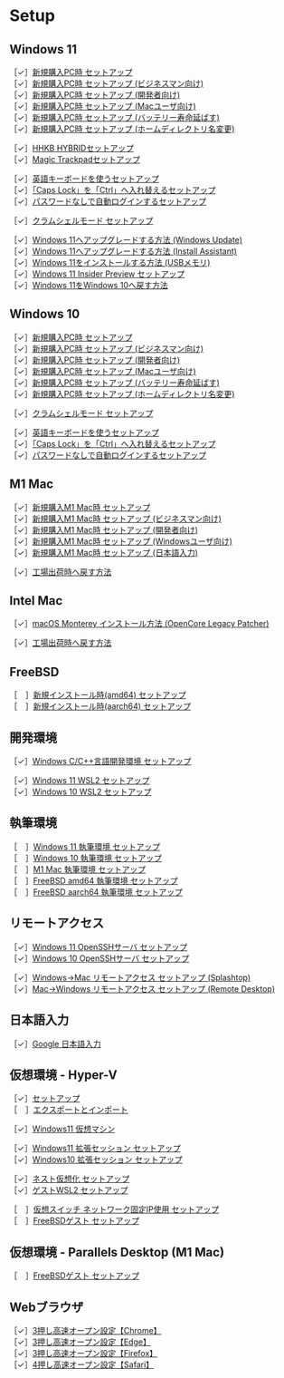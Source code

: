 # Setup

## Windows 11

［✓］[新規購入PC時 セットアップ](windows11-new-pc-setup.md)  
［✓］[新規購入PC時 セットアップ (ビジネスマン向け)](windows11-new-pc-setup-for-biz.md)  
［✓］[新規購入PC時 セットアップ (開発者向け)](windows11-new-pc-setup-for-devs.md)  
［✓］[新規購入PC時 セットアップ (Macユーザ向け)](windows11-new-pc-setup-for-mac.md)  
［✓］[新規購入PC時 セットアップ (バッテリー寿命延ばす)](windows11-new-pc-setup-for-battery.md)  
［✓］[新規購入PC時 セットアップ (ホームディレクトリ名変更)](windows11-new-pc-setup-for-home.md)  

［✓］[HHKB HYBRIDセットアップ](windows11-setup-hhkb.md)  
［✓］[Magic Trackpadセットアップ](windows11-setup-magictrackpad.md)  

［✓］[英語キーボードを使うセットアップ](windows11-setup-keyboard-us.md)  
［✓］[「Caps Lock」を「Ctrl」へ入れ替えるセットアップ](windows11-setup-capslock-ctrl.md)  
［✓］[パスワードなしで自動ログインするセットアップ](windows11-setup-autosignin.md)  

［✓］[クラムシェルモード セットアップ](windows11-setup-clamshell.md)  

［✓］[Windows 11へアップグレードする方法 (Windows Update)](windows11-from-10-windowsupdate.md)  
［✓］[Windows 11へアップグレードする方法 (Install Assistant)](windows11-from-10-assistant.md)  
［✓］[Windows 11をインストールする方法 (USBメモリ)](windows11-installation.md)  
［✓］[Windows 11 Insider Preview セットアップ](windows11-setup-insider-preview.md)  
［✓］[Windows 11をWindows 10へ戻す方法](windows11-backto-10.md)  

## Windows 10

［✓］[新規購入PC時 セットアップ](windows10-new-pc-setup.md)  
［✓］[新規購入PC時 セットアップ (ビジネスマン向け)](windows10-new-pc-setup-for-biz.md)  
［✓］[新規購入PC時 セットアップ (開発者向け)](windows10-new-pc-setup-for-devs.md)  
［✓］[新規購入PC時 セットアップ (Macユーザ向け)](windows10-new-pc-setup-for-mac.md)  
［✓］[新規購入PC時 セットアップ (バッテリー寿命延ばす)](windows10-new-pc-setup-for-battery.md)  
［✓］[新規購入PC時 セットアップ (ホームディレクトリ名変更)](windows10-new-pc-setup-for-home.md)  

［✓］[クラムシェルモード セットアップ](windows10-setup-clamshell.md)  

［✓］[英語キーボードを使うセットアップ](windows10-setup-keyboard-us.md)  
［✓］[「Caps Lock」を「Ctrl」へ入れ替えるセットアップ](windows10-setup-capslock-ctrl.md)  
［✓］[パスワードなしで自動ログインするセットアップ](windows10-setup-autosignin.md)  

## M1 Mac

［✓］[新規購入M1 Mac時 セットアップ](mac-new-m1-setup.md)  
［✓］[新規購入M1 Mac時 セットアップ (ビジネスマン向け)](mac-new-m1-setup-for-biz.md)  
［✓］[新規購入M1 Mac時 セットアップ (開発者向け)](mac-new-m1-setup-for-devs.md)  
［✓］[新規購入M1 Mac時 セットアップ (Windowsユーザ向け)](mac-new-m1-setup-for-win.md)  
［✓］[新規購入M1 Mac時 セットアップ (日本語入力)](mac-new-m1-setup-for-ime.md)  

［✓］[工場出荷時へ戻す方法](mac-factory-reset.md)  

## Intel Mac

［✓］[macOS Monterey インストール方法 (OpenCore Legacy Patcher)](mac-intel-oclp-monterey.md)  

［✓］[工場出荷時へ戻す方法](mac-intel-factory-reset.md)  

## FreeBSD

［　］[新規インストール時(amd64) セットアップ](freebsd-amd64-new-setup.md)  
［　］[新規インストール時(aarch64) セットアップ](freebsd-aarch64-new-setup.md)  

## 開発環境

［✓］[Windows C/C++言語開発環境 セットアップ](windows10-setup-dev-c.md)  

［✓］[Windows 11 WSL2 セットアップ](windows11-setup-wsl2.md)  
［✓］[Windows 10 WSL2 セットアップ](windows10-setup-wsl2.md)  

## 執筆環境

［　］[Windows 11 執筆環境 セットアップ](windows11-new-pc-setup-for-writing.md)  
［　］[Windows 10 執筆環境 セットアップ](windows10-new-pc-setup-for-writing.md)  
［　］[M1 Mac 執筆環境 セットアップ](mac-new-m1-setup-for-writing.md)  
［　］[FreeBSD amd64 執筆環境 セットアップ](freebsd-amd64-new-setup-for-writing.md)  
［　］[FreeBSD aarch64 執筆環境 セットアップ](freebsd-aarch64-new-setup-for-writing.md)  

## リモートアクセス

［✓］[Windows 11 OpenSSHサーバ セットアップ](windows11-setup-sshd.md)  
［✓］[Windows 10 OpenSSHサーバ セットアップ](windows10-setup-sshd.md)  

［✓］[Windows→Mac リモートアクセス セットアップ (Splashtop)](windows10-setup-access-to-mac.md)  
［✓］[Mac→Windows リモートアクセス セットアップ (Remote Desktop)](mac-setup-access-to-win.md)  

## 日本語入力

［✓］[Google 日本語入力](japanese-input-google.md)  

## 仮想環境 - Hyper-V

［✓］[セットアップ](hyperv-setup.md)  
［　］[エクスポートとインポート](hyperv-export-and-import.md)  

［✓］[Windows11 仮想マシン](hyperv-vm-windows11.md)  

［✓］[Windows11 拡張セッション セットアップ](hyperv-setup-win11-extsession.md)  
［✓］[Windows10 拡張セッション セットアップ](hyperv-setup-win10-extsession.md)  

［✓］[ネスト仮想化 セットアップ](hyperv-setup-nested.md)  
［✓］[ゲストWSL2 セットアップ](hyperv-setup-wsl2.md)  

［　］[仮想スイッチ ネットワーク固定IP使用 セットアップ](hyperv-setup-fixed-ip.md)  
［　］[FreeBSDゲスト セットアップ](hyperv-setup-freebsd.md)  

## 仮想環境 - Parallels Desktop (M1 Mac)

［　］[FreeBSDゲスト セットアップ](parallels-setup-freebsd.md)  

## Webブラウザ

［✓］[3押し高速オープン設定【Chrome】](browser-quickopen-chrome.md)  
［✓］[3押し高速オープン設定【Edge】](browser-quickopen-edge.md)  
［✓］[3押し高速オープン設定【Firefox】](browser-quickopen-firefox.md)  
［✓］[4押し高速オープン設定【Safari】](browser-quickopen-safari.md)  
